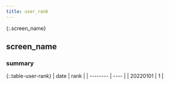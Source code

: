 ```yaml
---
title: user_rank
---
```


<div id="overlay">
  <div class="cv-spinner">
    <span class="spinner"></span>
  </div>
</div>

{:.screen_name}
## screen_name

### summary 

{:.table-user-rank}
| date     | rank |
| -------- | ---- |
| 20220101 | 1    |



<script src="https://cdnjs.cloudflare.com/ajax/libs/jquery/3.6.1/jquery.min.js" integrity="sha512-aVKKRRi/Q/YV+4mjoKBsE4x3H+BkegoM/em46NNlCqNTmUYADjBbeNefNxYV7giUp0VxICtqdrbqU7iVaeZNXA==" crossorigin="anonymous" referrerpolicy="no-referrer"></script>
<script src="/assets/js/rank_user.js"><script>

</script>


